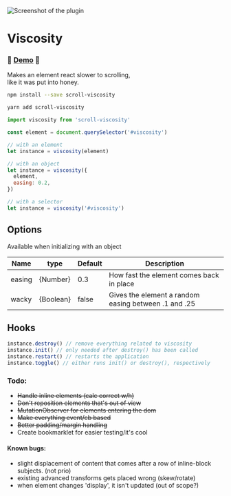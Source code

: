 ![Screenshot of the plugin](https://i.ibb.co/CBnbxXQ/screenshot.jpg "Screenshot")

# Viscosity

### 🐝 [Demo](https://zx3my.csb.app/)  🐝

Makes an element react slower to scrolling,  
like it was put into honey.

```bash
npm install --save scroll-viscosity
```

```bash
yarn add scroll-viscosity
```

```javascript
import viscosity from 'scroll-viscosity'

const element = document.querySelector('#viscosity')

// with an element
let instance = viscosity(element)

// with an object
let instance = viscosity({
  element,
  easing: 0.2,
})

// with a selector
let instance = viscosity('#viscosity')
```

## Options
Available when initializing with an object

| Name   | type      | Default | Description                                          |
| ------ | --------- | ------- | ---------------------------------------------------- |
| easing | {Number}  | 0.3     | How fast the element comes back in place             |
| wacky  | {Boolean} | false   | Gives the element a random easing between .1 and .25 |

## Hooks
```javascript
instance.destroy() // remove everything related to viscosity
instance.init() // only needed after destroy() has been called
instance.restart() // restarts the application
instance.toggle() // either runs init() or destroy(), respectively
```


### Todo:
- ~~Handle inline elements (calc correct w/h)~~
- ~~Don't reposition elements that's out of view~~
- ~~MutationObserver for elements entering the dom~~
- ~~Make everything event/cb based~~
- ~~Better padding/margin handling~~
- Create bookmarklet for easier testing/it's cool

#### Known bugs:
- slight displacement of content that comes after a row of inline-block subjects. (not prio)
- existing advanced transforms gets placed wrong (skew/rotate)
- when element changes 'display', it isn't updated (out of scope?)
